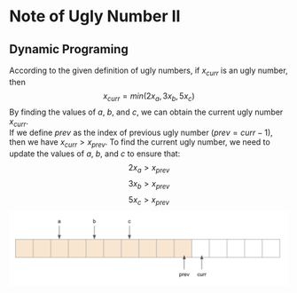 # Note of Ugly Number II
## Dynamic Programing
According to the given definition of ugly numbers, if $x_{curr}$ is an ugly number, then 
$$x_{curr} = min (2x_a, 3x_b, 5x_c)$$
By finding the values of $a$, $b$, and $c$, we can obtain the current ugly number $x_{curr}$.  
If we define $prev$ as the index of previous ugly number ($prev=curr-1$), then we have $x_{curr} > x_{prev}$. To find the current ugly number, we need to update the values of $a$, $b$, and $c$ to ensure that:
$$2x_a > x_{prev}$$
$$3x_b > x_{prev}$$
$$5x_c > x_{prev}$$
![Ugly_Number_II.png](Ugly_Number_II.png)


